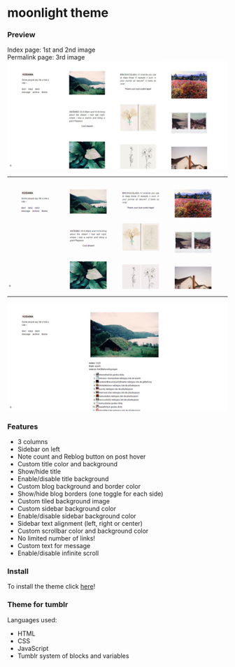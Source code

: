 # moonlight theme

### Preview
Index page: 1st and 2nd image <br> 
Permalink page: 3rd image <br>
![alt tag](https://github.com/milebza/moonlight/blob/master/assets/index.JPG)
***
![alt tag](https://github.com/milebza/moonlight/blob/master/assets/theme.gif)
***
![alt tag](https://github.com/milebza/moonlight/blob/master/assets/permalink.JPG)

### Features

* 3 columns
* Sidebar on left
* Note count and Reblog button on post hover
* Custom title color and background
* Show/hide title
* Enable/disable title background
* Custom blog background and border color
* Show/hide blog borders (one toggle for each side)
* Custom tiled background image
* Custom sidebar background color
* Enable/disable sidebar background color
* Sidebar text alignment (left, right or center)
* Custom scrollbar color and background color
* No limited number of links!
* Custom text for message
* Enable/disable infinite scroll

### Install
To install the theme click [here](https://www.tumblr.com/theme/40383?utm_medium=email&utm_source=www.tumblr.com&utm_campaign=&utm_term=view)!

### Theme for tumblr 
Languages used:

* HTML 
* CSS 
* JavaScript
* Tumblr system of blocks and variables
